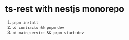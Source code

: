 # ts-rest with nestjs monorepo 

1. `pnpm install`
2. `cd contracts && pnpm dev`
3. `cd main_service && pnpm start:dev`
